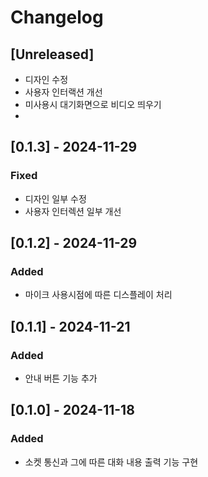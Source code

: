 # Changelog

## [Unreleased]
- 디자인 수정
- 사용자 인터랙션 개선
- 미사용시 대기화면으로 비디오 띄우기
- 
## [0.1.3] - 2024-11-29
### Fixed
- 디자인 일부 수정
- 사용자 인터렉션 일부 개선

## [0.1.2] - 2024-11-29
### Added
- 마이크 사용시점에 따른 디스플레이 처리

## [0.1.1] - 2024-11-21
### Added
- 안내 버튼 기능 추가

## [0.1.0] - 2024-11-18
### Added
- 소켓 통신과 그에 따른 대화 내용 출력 기능 구현
